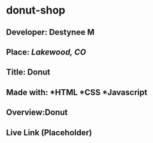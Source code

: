 # donut-shop

## **Developer:** Destynee M
## **Place:** *Lakewood, CO*
## **Title:** Donut
## Made with: *HTML *CSS *Javascript 
## Overview:Donut

## Live Link  (Placeholder)

<!-- can be straight through github at bottom of read me, you will see an edit button and you can do it there -->

<!-- #Overview--what the site is about -->